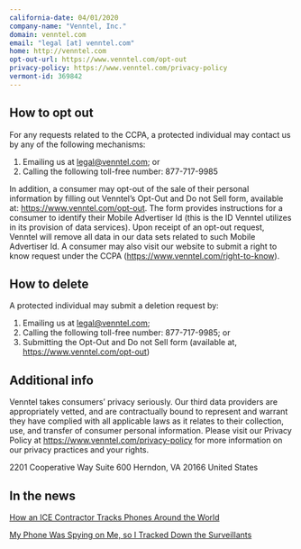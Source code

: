 ```yaml
---
california-date: 04/01/2020
company-name: "Venntel, Inc."
domain: venntel.com
email: "legal [at] venntel.com"
home: http://venntel.com
opt-out-url: https://www.venntel.com/opt-out
privacy-policy: https://www.venntel.com/privacy-policy
vermont-id: 369842
---
```


## How to opt out


For any requests related to the CCPA, a protected individual may contact us by any of the following mechanisms:

1) Emailing us at legal@venntel.com; or
2) Calling the following toll-free number: 877-717-9985
 
In addition, a consumer may opt-out of the sale of their personal information by filling out Venntel’s Opt-Out and Do not Sell form, available at: https://www.venntel.com/opt-out. The form provides instructions for a consumer to identify their Mobile Advertiser Id (this is the ID Venntel utilizes in its provision of data services). Upon receipt of an opt-out request, Venntel will remove all data in our data sets related to such Mobile Advertiser Id.
A consumer may also visit our website to submit a right to know request under the CCPA (https://www.venntel.com/right-to-know).

## How to delete


A protected individual may submit a deletion request by:

1) Emailing us at legal@venntel.com;
2) Calling the following toll-free number: 877-717-9985; or
3) Submitting the Opt-Out and Do not Sell form (available at, https://www.venntel.com/opt-out)

## Additional info


Venntel takes consumers’ privacy seriously. Our third data providers are appropriately vetted, and are contractually bound to represent and warrant they have complied with all applicable laws as it relates to their collection, use, and transfer of consumer personal information. Please visit our Privacy Policy at https://www.venntel.com/privacy-policy for more information on our privacy practices and your rights.

2201 Cooperative Way Suite 600
Herndon, VA 20166
United States

## In the news

[How an ICE Contractor Tracks Phones Around the World](https://www.vice.com/en/article/epdpdm/ice-dhs-fbi-location-data-venntel-apps)

[My Phone Was Spying on Me, so I Tracked Down the Surveillants](https://nrkbeta.no/2020/12/03/my-phone-was-spying-on-me-so-i-tracked-down-the-surveillants/)

